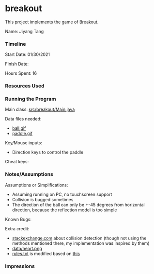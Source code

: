 # breakout

This project implements the game of Breakout.

Name: Jiyang Tang

### Timeline

Start Date: 01/30/2021

Finish Date:

Hours Spent: 16

### Resources Used

### Running the Program

Main class: [src/breakout/Main.java](src/breakout/Main.java)

Data files needed:

- [ball.gif](data/ball.gif)
- [paddle.gif](data/paddle.gif)

Key/Mouse inputs:

- Direction keys to control the paddle

Cheat keys:

### Notes/Assumptions

Assumptions or Simplifications:

- Assuming running on PC, no touchscreen support
- Collision is bugged sometimes
- The direction of the ball can only be +-45 degrees from horizontal direction, because the
  reflection model is too simple

Known Bugs:

Extra credit:

- [stackexchange.com](https://gamedev.stackexchange.com/questions/96337/collision-between-aabb-and-circle)
  about collision detection (though not using the methods mentioned there, my implementation was
  inspired by them)
- [data/heart.png](https://en.wikipedia.org/wiki/Heart_symbol)
- [rules.txt](data/rules.txt) is modified based
  on [this](https://en.wikipedia.org/wiki/Breakout_(video_game))

### Impressions
